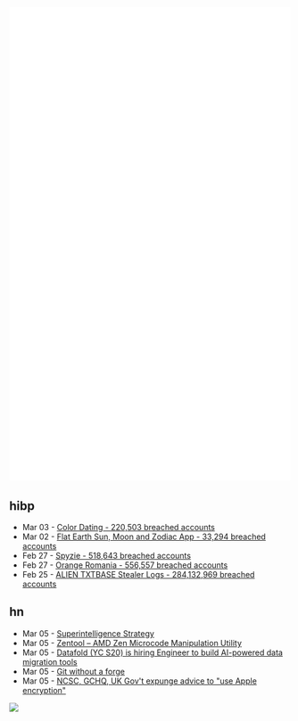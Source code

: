 ![Metrics](https://raw.githubusercontent.com/phixion/phixion/master/metrics.svg)

## hibp

<!--
for https://github.com/phixion/phixion/blob/main/.github/workflows/feeds.yml
-->
<!--START_SECTION:haveibeenpwnd-->
- Mar 03 - [Color Dating - 220,503 breached accounts](https://haveibeenpwned.com/PwnedWebsites#ColorDating)
- Mar 02 - [Flat Earth Sun, Moon and Zodiac App - 33,294 breached accounts](https://haveibeenpwned.com/PwnedWebsites#FlatEarthDave)
- Feb 27 - [Spyzie - 518,643 breached accounts](https://haveibeenpwned.com/PwnedWebsites#Spyzie)
- Feb 27 - [Orange Romania - 556,557 breached accounts](https://haveibeenpwned.com/PwnedWebsites#OrangeRomania)
- Feb 25 - [ALIEN TXTBASE Stealer Logs - 284,132,969 breached accounts](https://haveibeenpwned.com/PwnedWebsites#AlienStealerLogs)
<!--END_SECTION:haveibeenpwnd-->

## hn

<!--
for https://github.com/phixion/phixion/blob/main/.github/workflows/feeds.yml
-->
<!--START_SECTION:hn-->
- Mar 05 - [Superintelligence Strategy](https://www.nationalsecurity.ai/)
- Mar 05 - [Zentool – AMD Zen Microcode Manipulation Utility](https://github.com/google/security-research/blob/master/pocs/cpus/entrysign/zentool/README.md)
- Mar 05 - [Datafold (YC S20) is hiring Engineer to build AI-powered data migration tools](https://www.ycombinator.com/companies/datafold/jobs/ieGYiSG-senior-software-engineer-ai-agents)
- Mar 05 - [Git without a forge](https://www.chiark.greenend.org.uk/~sgtatham/quasiblog/git-no-forge/)
- Mar 05 - [NCSC, GCHQ, UK Gov't expunge advice to "use Apple encryption"](https://alecmuffett.com/article/112522)
<!--END_SECTION:hn-->

<!--
for https://yhype.me
-->
![](https://hit.yhype.me/github/profile?user_id=13013670)
